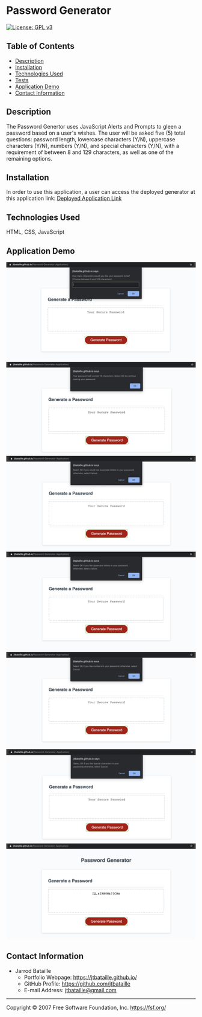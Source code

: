 # Password Generator
[![License: GPL v3](https://img.shields.io/badge/License-GPLv3-blue.svg)](https://www.gnu.org/licenses/gpl-3.0)

## Table of Contents
* [Description](#description)
* [Installation](#description)
* [Technologies Used](#technologies-used)
* [Tests](#tests)
* [Application Demo](#application-demo)
* [Contact Information](#contact-information)

## Description
The Password Genertor uses JavaScript Alerts and Prompts to gleen a password based on a user's wishes. The user will be asked five (5) total questions: password length, lowercase characters (Y/N), uppercase characters (Y/N), numbers (Y/N), and special characters (Y/N), with a requirement of between 8 and 129 characters, as well as one of the remaining options.

## Installation
In order to use this application, a user can access the deployed generator at this application link: [Deployed Application Link](https://jtbataille.github.io/Password-Generator-Application/)

## Technologies Used
HTML, CSS, JavaScript

## Application Demo
![Length Question](Images/LengthQ.png)
![Length Question Confirmation](Images/LengthConfirm.png)
![Lowercase Question](Images/Lowercase.png)
![Uppercase Question](Images/Uppercase.png)
![Number Question](Images/Numbers.png)
![Special Character Question](Images/SpecialCharacters.png)
![Final Password](Images/FinalPassword.png)

## Contact Information
* Jarrod Bataille
  * Portfolio Webpage: https://jtbataille.github.io/
  * GitHub Profile: https://github.com/jtbataille
  * E-mail Address: jtbataille@gmail.com
  
- - -
Copyright © 2007 Free Software Foundation, Inc. <https://fsf.org/>

